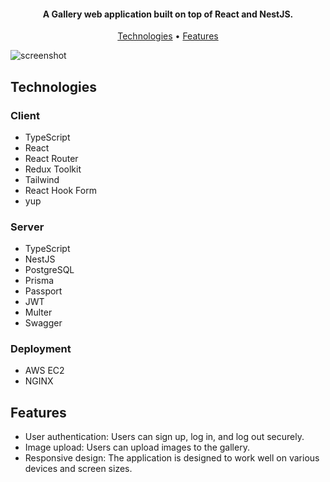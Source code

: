 <h4 align="center">A Gallery web application built on top of React and NestJS.</h4>

<p align="center">
  <a href="#technologies">Technologies</a> •
  <a href="#features">Features</a>
</p>

![screenshot](https://github.com/vmamchur/gallery/assets/105542865/c375e920-5e40-4c99-9112-3ad3c56c4bc3)
	
## Technologies
### Client
* TypeScript
* React
* React Router
* Redux Toolkit
* Tailwind
* React Hook Form
* yup

### Server
* TypeScript
* NestJS
* PostgreSQL
* Prisma
* Passport
* JWT
* Multer
* Swagger

### Deployment
* AWS EC2
* NGINX

## Features
* User authentication: Users can sign up, log in, and log out securely.
* Image upload: Users can upload images to the gallery.
* Responsive design: The application is designed to work well on various devices and screen sizes.
